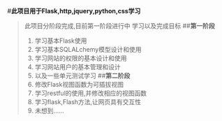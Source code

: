 #**此项目用于Flask,http,jquery,python,css学习**
>此项目分阶段完成,目前第一阶段进行中
>学习以及完成目标
##**第一阶段**
>1. 学习基本Flask使用
>2. 学习基本SQLALchemy模型设计和使用
>3. 学习网站的权限的基本设计和使用
>4. 学习网站用户的基本管理和设计
>5. 以及一些单元测试学习
##**第二阶段**
>1. 修改Flask视图函数为可插拔视图
>2. 学习restful的使用,并修改相应的视图函数
>3. 学习flask,Flash方法,让网页具有交互性
>4. 未想到......
